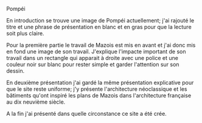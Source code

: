 Pompéi 

En introduction se trouve une image de Pompéi actuellement; j'ai rajouté le titre et une phrase de présentation en blanc et en gras pour que la lecture soit plus claire. 

Pour la première partie le travail de Mazois est mis en avant et j'ai donc mis en fond une image de son travail. J'explique l'impacte important de son travail dans un rectangle qui apparait à droite avec une police et une couleur noir sur blanc pour rester simple et garder l'attention sur son dessin. 

En deuxième présentation j'ai gardé la même présentation explicative pour que le site reste uniforme; j'y présente l'architecture néoclassique et les bâtiments qu'ont inspiré les plans de Mazois dans l'architecture française au dix neuvième siècle. 

A la fin j'ai présenté dans quelle circonstance ce site a été crée.   
